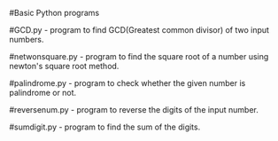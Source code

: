 #Basic Python programs

#GCD.py - program to find GCD(Greatest common divisor) of two input numbers.

#netwonsquare.py - program to find the square root of a number using newton's square root method.

#palindrome.py - program to check whether the given number is palindrome or not.

#reversenum.py - program to reverse the digits of the input number.

#sumdigit.py - program to find the sum of the digits.
